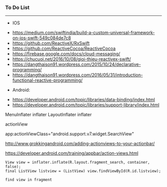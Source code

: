 ### To Do List
 
----------------
* IOS
- https://medium.com/swiftindia/build-a-custom-universal-framework-on-ios-swift-549c084de7c8
- https://github.com/ReactiveX/RxSwift
- https://github.com/ReactiveCocoa/ReactiveCocoa
- https://firebase.google.com/docs/cloud-messaging/
- https://chucuoi.net/2016/10/08/gioi-thieu-reactivex-swift/
- https://dangthaison91.wordpress.com/2015/10/24/declarative-programming/
- https://dangthaison91.wordpress.com/2016/05/31/introduction-functional-reactive-programming/

* Android:

- https://developer.android.com/topic/libraries/data-binding/index.html
- https://developer.android.com/topic/libraries/support-library/index.html

MenuInflater inflater
LayoutInflater inflater

actionView


app:actionViewClass="android.support.v7.widget.SearchView"

http://www.grokkingandroid.com/adding-actionviews-to-your-actionbar/

https://developer.android.com/training/appbar/action-views.html


```
View view = inflater.inflate(R.layout.fragment_search, container, false);
final ListView listview = (ListView) view.findViewById(R.id.listview);

find view in fragment
```


